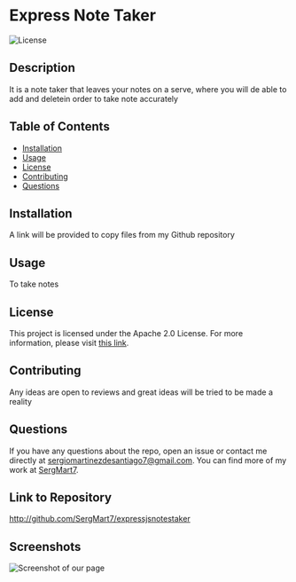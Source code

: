 # Express Note Taker

![License](https://img.shields.io/badge/License-Apache%202.0-blue.svg)

## Description

It is a note taker that leaves your notes on a serve, where you will de able to add and deletein order to take note accurately

## Table of Contents

- [Installation](#installation)
- [Usage](#usage)
- [License](#license)
- [Contributing](#contributing)
- [Questions](#questions)

## Installation

A link will be provided to copy files from my Github repository

## Usage

To take notes

## License

This project is licensed under the Apache 2.0 License. For more information, please visit [this link](https://opensource.org/licenses/Apache-2.0).

## Contributing

Any ideas are open to reviews and great ideas will be tried to be made a reality

## Questions

If you have any questions about the repo, open an issue or contact me directly at sergiomartinezdesantiago7@gmail.com. You can find more of my work at [SergMart7](https://github.com/SergMart7).

## Link to Repository

http://github.com/SergMart7/expressjsnotestaker

## Screenshots

![Screenshot of our page](./images/ss1.png)

